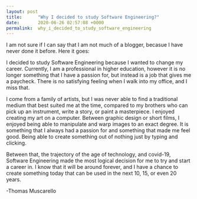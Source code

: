 ```yaml
---
layout: post
title:      "Why I decided to study Software Engineering?"
date:       2020-06-26 02:57:08 +0000
permalink:  why_i_decided_to_study_software_engineering
---
```



I am not sure if I can say that I am not much of a blogger, becasue I have never done it before. Here it goes:

I decided to study Software Engineering because I wanted to change my career. Currently, I am a professional in higher education, however it is no longer something that I have a passion for, but instead is a job that gives me a paycheck. There is no satisfying feeling when I walk into my office, and I miss that.

I come from a family of artists, but I was never able to find a traditional medium that best suited me at the time, compared to my brothers who can pick up an instrument, write a story, or paint a masterpiece. I enjoyed creating my art on a computer. Between graphic design or short films, I enjoyed being able to manipulate and warp images to an exact degree. It is something that I always had a passion for and something that made me feel good. Being able to create something out of nothing just by typing and clicking.

Between that, the trajectory of the age of technology, and covid-19, Software Engineering made the most logical decision for me to try and start a career in. I know that it will be around forever, and I have a chance to create something today that can be used in the next 10, 15, or even 20 years.

-Thomas Muscarello
